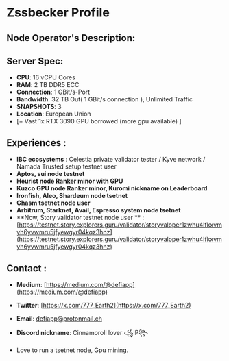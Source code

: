 # Zssbecker Profile

## Node Operator's Description:

## Server Spec:
- **CPU**: 16 vCPU Cores
- **RAM**: 2 TB DDR5 ECC
- **Connection**: 1 GBit/s-Port
- **Bandwidth**: 32 TB Out( 1 GBit/s connection ), Unlimited Traffic
- **SNAPSHOTS**: 3
- **Location**: European Union
-  [+ Vast 1x RTX 3090 GPU borrowed (more gpu available) ]

## Experiences :
- **IBC ecosystems** : Celestia private validator tester / Kyve network / Namada Trusted setup testnet user
- **Aptos, sui node testnet**
- **Heurist node Ranker minor with GPU**
- **Kuzco GPU node Ranker minor, Kuromi nickname on Leaderboard**
- **Ironfish, Aleo, Shardeum node tsetnet**
- **Chasm tsetnet node user**
- **Arbitrum, Starknet, Avail, Espresso system node tsetnet**
- **Now, Story validator testnet node user **  : [https://testnet.story.explorers.guru/validator/storyvaloper1zwhu4lfkxvmyh6yvwmru5jfyewgyr04kqz3hnz](https://testnet.story.explorers.guru/validator/storyvaloper1zwhu4lfkxvmyh6yvwmru5jfyewgyr04kqz3hnz)

## Contact :
- **Medium**: [https://medium.com/@defiapp](https://medium.com/@defiapp)
- **Twitter**: [https://x.com/777_Earth2](https://x.com/777_Earth2)
- **Email**: defiapp@protonmail.ch
- **Discord nickname**: Cinnamoroll lover ꧁IP꧂

- Love to run a tsetnet node, Gpu mining.

